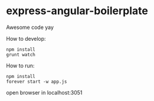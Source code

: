 express-angular-boilerplate
=========

Awesome code yay

How to develop:
```
npm install
grunt watch
```


How to run:
```
npm install
forever start -w app.js
```

open browser in localhost:3051